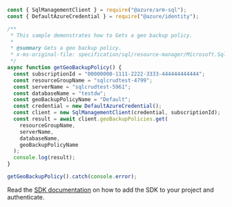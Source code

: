 ```javascript
const { SqlManagementClient } = require("@azure/arm-sql");
const { DefaultAzureCredential } = require("@azure/identity");

/**
 * This sample demonstrates how to Gets a geo backup policy.
 *
 * @summary Gets a geo backup policy.
 * x-ms-original-file: specification/sql/resource-manager/Microsoft.Sql/stable/2014-04-01/examples/GeoBackupPoliciesGet.json
 */
async function getGeoBackupPolicy() {
  const subscriptionId = "00000000-1111-2222-3333-444444444444";
  const resourceGroupName = "sqlcrudtest-4799";
  const serverName = "sqlcrudtest-5961";
  const databaseName = "testdw";
  const geoBackupPolicyName = "Default";
  const credential = new DefaultAzureCredential();
  const client = new SqlManagementClient(credential, subscriptionId);
  const result = await client.geoBackupPolicies.get(
    resourceGroupName,
    serverName,
    databaseName,
    geoBackupPolicyName
  );
  console.log(result);
}

getGeoBackupPolicy().catch(console.error);
```

Read the [SDK documentation](https://github.com/Azure/azure-sdk-for-js/blob/%40azure%2Farm-sql_9.0.1/sdk/sql/arm-sql/README.md) on how to add the SDK to your project and authenticate.

